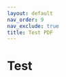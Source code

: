 ```yaml
---
layout: default
nav_order: 9
nav_exclude: true
title: Test PDF
---
```

# Test

<html>
  <head>
    <meta charset="utf-8" />
        <meta name="viewport" content="width=device-width">
  </head>
  <body>
    <object data="https://spesml.github.io/PDF-Test/lorem-ipsum.pdf" type="application/pdf" style="min-height:100vh;width:100%"></object>
  </body>
</html>
